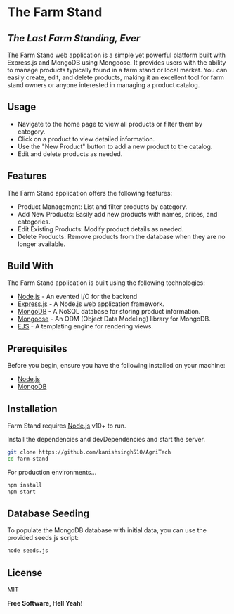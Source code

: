 


# The Farm Stand
## _The Last Farm Standing, Ever_

The Farm Stand web application is a simple yet powerful platform built with Express.js and MongoDB using Mongoose. It provides users with the ability to manage products typically found in a farm stand or local market. You can easily create, edit, and delete products, making it an excellent tool for farm stand owners or anyone interested in managing a product catalog.



## Usage

- Navigate to the home page to view all products or filter them by category.
- Click on a product to view detailed information.
- Use the "New Product" button to add a new product to the catalog.
- Edit and delete products as needed.

## Features

The Farm Stand application offers the following features:

- Product Management: List and filter products by category.
- Add New Products: Easily add new products with names, prices, and categories.
- Edit Existing Products: Modify product details as needed.
- Delete Products: Remove products from the database when they are no longer available.

## Build With

The Farm Stand application is built using the following technologies:

- [Node.js](https://nodejs.org/en) - An evented I/O for the backend
- [Express.js](https://expressjs.com/) - A Node.js web application framework.
- [MongoDB](https://www.mongodb.com/) - A NoSQL database for storing product information.
- [Mongoose](https://mongoosejs.com/) - An ODM (Object Data Modeling) library for MongoDB.
- [EJS](https://ejs.co/) - A templating engine for rendering views.

## Prerequisites

Before you begin, ensure you have the following installed on your machine:

- [Node.js](https://nodejs.org/)
- [MongoDB](https://www.mongodb.com/try/download/community)
  
## Installation

Farm Stand requires [Node.js](https://nodejs.org/) v10+ to run.

Install the dependencies and devDependencies and start the server.

```sh
git clone https://github.com/kanishsingh510/AgriTech
cd farm-stand
```

For production environments...

```sh
npm install
npm start
```
## Database Seeding
To populate the MongoDB database with initial data, you can use the provided seeds.js script:
```sh
node seeds.js
```

## License

MIT

**Free Software, Hell Yeah!**

